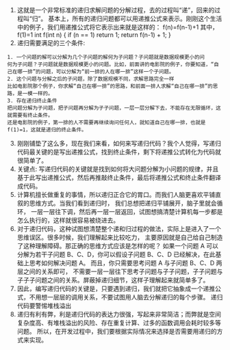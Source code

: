 1. 这就是一个非常标准的递归求解问题的分解过程，去的过程叫“递”，回来的过程叫“归”。
基本上，所有的递归问题都可以用递推公式来表示。刚刚这个生活中的例子，我们用递推公式将它表示出来就是这样的：
   f(n)=f(n-1)+1 其中，f(1)=1
   int f(int n) {
   if (n == 1) return 1;
   return f(n-1) + 1;
   }
2. 递归需要满足的三个条件:
```text
1. 一个问题的解可以分解为几个子问题的解何为子问题？子问题就是数据规模更小的问
何为子问题？子问题就是数据规模更小的问题。比如，前面讲的电影院的例子，你要知道，“自己在哪一排”的问题，可以分解为“前一排的人在哪一排”这样一个子问题。
2. 这个问题与分解之后的子问题，除了数据规模不同，求解思路完全一样
比如电影院那个例子，你求解“自己在哪一排”的思路，和前面一排人求解“自己在哪一排”的思路，是一模一样的。
3. 存在递归终止条件
把问题分解为子问题，把子问题再分解为子子问题，一层一层分解下去，不能存在无限循环，这就需要有终止条件。
还是电影院的例子，第一排的人不需要再继续询问任何人，就知道自己在哪一排，也就是 f(1)=1，这就是递归的终止条件。
```
3. 刚刚铺垫了这么多，现在我们来看，如何来写递归代码？我个人觉得，写递归代码最关键的是写出递推公式，找到终止条件，剩下将递推公式转化为代码就很简单了。
4. 关键点:
   写递归代码的关键就是找到如何将大问题分解为小问题的规律，并且基于此写出递推公式，然后再推敲终止条件，最后将递推公式和终止条件翻译成代码。
5. 计算机擅长做重复的事情，所以递归正合它的胃口。而我们人脑更喜欢平铺直叙的思维方式。当我们看到递归时，
我们总想把递归平铺展开，脑子里就会循环，
一层一层往下调，然后再一层一层返回，试图想搞清楚计算机每一步都是怎么执行的，这样就很容易被绕进去。
6. 对于递归代码，这种试图想清楚整个递和归过程的做法，实际上是进入了一个思维误区。很多时候，我们理解起来比较吃力，
主要原因就是自己给自己制造了这种理解障碍。那正确的思维方式应该是怎样的呢？
   如果一个问题 A 可以分解为若干子问题 B、C、D，你可以假设子问题 B、C、D 已经解决，在此基础上思考如何解决问题 A。 
      而且，你只需要思考问题 A 与子问题 B、C、D 两层之间的关系即可，
   不需要一层一层往下思考子问题与子子问题，子子问题与子子子问题之间的关系。屏蔽掉递归细节，这样子理解起来就简单多了。
7. 因此，编写递归代码的关键是，只要遇到递归，我们就把它抽象成一个递推公式，不用想一层层的调用关系，不要试图用人脑去分解递归的每个步骤。
递归代码要警惕堆栈溢出
8. 递归有利有弊，利是递归代码的表达力很强，写起来非常简洁；而弊就是空间复杂度高、有堆栈溢出的风险、存在重复计算、过多的函数调用会耗时较多等问题。
所以，在开发过程中，我们要根据实际情况来选择是否需要用递归的方式来实现。

